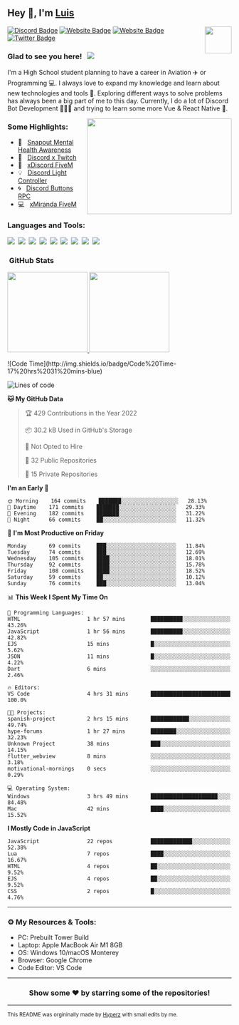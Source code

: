 ## Hey 👋, I'm [Luis](https://hypnoticsiege.net/) 

<img align="right" height="60" width="60" alt="" src="https://hypnoticsiege.net/images/uploads/logo.png" />

[![Discord Badge](https://img.shields.io/badge/-Discord-000000?style=flat-square&logo=Discord&logoColor=white)](https://hypnoticsiege.net/discord)
[![Website Badge](https://img.shields.io/badge/Snowside-000000?style=flat-square&logo=snowpack&logoColor=blue)](https://hypnoticsiege.net/snowside)
[![Website Badge](https://img.shields.io/badge/Website-000000?style=flat-square&logo=google-chrome&logoColor=white)](https://hypnoticsiege.net/)
[![Twitter Badge](https://img.shields.io/badge/-Twitter-000000?style=flat-square&logo=Twitter&logoColor=blue)](https://twitter.com/hypnoticsiege)

### Glad to see you here! &nbsp; ![](https://komarev.com/ghpvc/?username=HypnoticSiege&label=Views&color=blue&style=plastic) 

I'm a High School student planning to have a career in Aviation ✈️ or Programming 💻. I always love to expand my knowledge and learn about new technologies and tools 🔨.  Exploring different ways to solve problems has always been a big part of me to this day. Currently, I do a lot of Discord Bot Development 👨🏻‍💻 and trying to learn some more Vue & React Native 👀.

<img align="right" height="215" width="325" alt="" src="https://cdn.dribbble.com/users/416610/screenshots/4801105/coding_desk_flat_vector_ui_ux_design_illustration_motion_animation_gif2.gif" />


### Some Highlights:

- 📌 &nbsp; [Snapout Mental Health Awareness](https://snapout.nl/)
- 🚀 &nbsp; [Discord x Twitch](https://github.com/HypnoticSiege/Discord-x-Twitch)
- 🏫 &nbsp; [xDiscord FiveM](https://github.com/HypnoticSiege/xDiscord)
- 💡 &nbsp; [Discord Light Controller](https://github.com/HypnoticSiege/discord-light-controller)
- 🌀 &nbsp; [Discord Buttons RPC](https://github.com/HypnoticSiege/Discord-Buttons-RPC)
- 💻 &nbsp; [xMiranda FiveM](https://github.com/HypnoticSiege/xMiranda)

### Languages and Tools:

![](https://img.shields.io/badge/JavaScript-000000?style=for-the-badge&logo=javascript&logoColor=yellow)&nbsp;
![](https://img.shields.io/badge/Node.js-000000?style=for-the-badge&logo=node.js&logoColor=green)&nbsp;
![](https://img.shields.io/badge/HTML5-000000?style=for-the-badge&logo=html5&logoColor=orange)&nbsp;
![](https://img.shields.io/badge/CSS3-000000?style=for-the-badge&logo=css3&logoColor=blue)&nbsp;
![](https://img.shields.io/badge/Typescript-000000?style=for-the-badge&logo=typescript&logoColor=blue)&nbsp;
![](https://img.shields.io/badge/Windows-000000?style=for-the-badge&logo=windows&logoColor=blue)&nbsp;
![](https://img.shields.io/badge/Linux-000000?style=for-the-badge&logo=linux&logoColor=orange)&nbsp;
![](https://img.shields.io/badge/Discord-000000?style=for-the-badge&logo=discord&logoColor=white)&nbsp;
![](https://img.shields.io/badge/GitHub-000000?style=for-the-badge&logo=github&logoColor=white)&nbsp;

### &nbsp;GitHub Stats

<p align="left">
<a href="https://github.com/HypnoticSiege">
  <img height="180em" src="https://github-readme-stats-eight-theta.vercel.app/api?username=HypnoticSiege&show_icons=true&theme=react&include_all_commits=true&count_private=true"/>
  <img height="180em" src="https://github-readme-stats-eight-theta.vercel.app/api/top-langs/?username=HypnoticSiege&layout=compact&langs_count=8&theme=react"/>
  </a>
</p>
<!--START_SECTION:waka-->
![Code Time](http://img.shields.io/badge/Code%20Time-17%20hrs%2031%20mins-blue)

![Lines of code](https://img.shields.io/badge/From%20Hello%20World%20I%27ve%20Written-57%20Thousand%20lines%20of%20code-blue)

**🐱 My GitHub Data** 

> 🏆 429 Contributions in the Year 2022
 > 
> 📦 30.2 kB Used in GitHub's Storage 
 > 
> 🚫 Not Opted to Hire
 > 
> 📜 32 Public Repositories 
 > 
> 🔑 15 Private Repositories  
 > 
**I'm an Early 🐤** 

```text
🌞 Morning    164 commits    ███████░░░░░░░░░░░░░░░░░░   28.13% 
🌆 Daytime    171 commits    ███████░░░░░░░░░░░░░░░░░░   29.33% 
🌃 Evening    182 commits    ███████░░░░░░░░░░░░░░░░░░   31.22% 
🌙 Night      66 commits     ██░░░░░░░░░░░░░░░░░░░░░░░   11.32%

```
📅 **I'm Most Productive on Friday** 

```text
Monday       69 commits     ███░░░░░░░░░░░░░░░░░░░░░░   11.84% 
Tuesday      74 commits     ███░░░░░░░░░░░░░░░░░░░░░░   12.69% 
Wednesday    105 commits    ████░░░░░░░░░░░░░░░░░░░░░   18.01% 
Thursday     92 commits     ████░░░░░░░░░░░░░░░░░░░░░   15.78% 
Friday       108 commits    ████░░░░░░░░░░░░░░░░░░░░░   18.52% 
Saturday     59 commits     ██░░░░░░░░░░░░░░░░░░░░░░░   10.12% 
Sunday       76 commits     ███░░░░░░░░░░░░░░░░░░░░░░   13.04%

```


📊 **This Week I Spent My Time On** 

```text
💬 Programming Languages: 
HTML                     1 hr 57 mins        ██████████░░░░░░░░░░░░░░░   43.26% 
JavaScript               1 hr 56 mins        ██████████░░░░░░░░░░░░░░░   42.82% 
EJS                      15 mins             █░░░░░░░░░░░░░░░░░░░░░░░░   5.62% 
JSON                     11 mins             █░░░░░░░░░░░░░░░░░░░░░░░░   4.22% 
Dart                     6 mins              ░░░░░░░░░░░░░░░░░░░░░░░░░   2.46%

🔥 Editors: 
VS Code                  4 hrs 31 mins       █████████████████████████   100.0%

🐱‍💻 Projects: 
spanish-project          2 hrs 15 mins       ████████████░░░░░░░░░░░░░   49.74% 
hype-forums              1 hr 27 mins        ████████░░░░░░░░░░░░░░░░░   32.23% 
Unknown Project          38 mins             ███░░░░░░░░░░░░░░░░░░░░░░   14.15% 
flutter_webview          8 mins              ░░░░░░░░░░░░░░░░░░░░░░░░░   3.18% 
motivational-mornings    0 secs              ░░░░░░░░░░░░░░░░░░░░░░░░░   0.29%

💻 Operating System: 
Windows                  3 hrs 49 mins       █████████████████████░░░░   84.48% 
Mac                      42 mins             ████░░░░░░░░░░░░░░░░░░░░░   15.52%

```

**I Mostly Code in JavaScript** 

```text
JavaScript               22 repos            █████████████░░░░░░░░░░░░   52.38% 
Lua                      7 repos             ████░░░░░░░░░░░░░░░░░░░░░   16.67% 
HTML                     4 repos             ██░░░░░░░░░░░░░░░░░░░░░░░   9.52% 
EJS                      4 repos             ██░░░░░░░░░░░░░░░░░░░░░░░   9.52% 
CSS                      2 repos             █░░░░░░░░░░░░░░░░░░░░░░░░   4.76%

```



<!--END_SECTION:waka-->

---

### ⚙️ My Resources & Tools:

- PC: Prebuilt Tower Build
- Laptop: Apple MacBook Air M1 8GB
- OS: Windows 10/macOS Monterey
- Browser: Google Chrome
- Code Editor: VS Code

---

<h3 align=center>Show some ❤️ by starring some of the repositories!</h3>

---
<small>This README was orgininally made by <a href="https://hyperz.net/">Hyperz</a> with small edits by me.</small>
